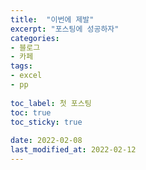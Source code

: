 ```yaml
---
title:  "이번에 제발"
excerpt: "포스팅에 성공하자"
categories: 
- 블로그
- 카페
tags:
- excel
- pp
 
toc_label: 첫 포스팅
toc: true
toc_sticky: true
 
date: 2022-02-08
last_modified_at: 2022-02-12
---
```

